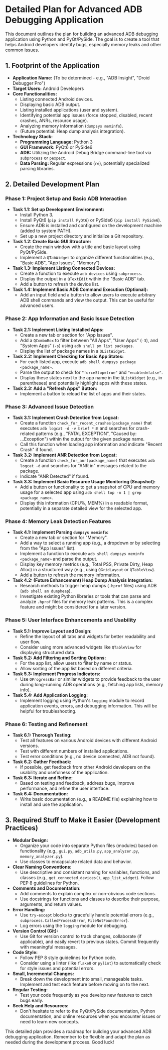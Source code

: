 # Detailed Plan for Advanced ADB Debugging Application

This document outlines the plan for building an advanced ADB debugging application using Python and PyQt/PySide. The goal is to create a tool that helps Android developers identify bugs, especially memory leaks and other common issues.

## 1. Footprint of the Application

* **Application Name:** (To be determined - e.g., "ADB Insight", "Droid Debugger Pro")
* **Target Users:** Android Developers
* **Core Functionalities:**
    * Listing connected Android devices.
    * Displaying basic ADB output.
    * Listing installed applications (user and system).
    * Identifying potential app issues (force stopped, disabled, recent crashes, ANRs, resource usage).
    * Analyzing memory information (`dumpsys meminfo`).
    * (Future potential: Heap dump analysis integration).
* **Technology Stack:**
    * **Programming Language:** Python 3
    * **GUI Framework:** PyQt6 or PySide6
    * **ADB:** Utilizing the Android Debug Bridge command-line tool via `subprocess` or `pexpect`.
    * **Data Parsing:** Regular expressions (`re`), potentially specialized parsing libraries.

## 2. Detailed Development Plan

### Phase 1: Project Setup and Basic ADB Interaction

* **Task 1.1: Set up Development Environment:**
    * Install Python 3.
    * Install PyQt6 (`pip install PyQt6`) or PySide6 (`pip install PySide6`).
    * Ensure ADB is installed and configured on the development machine (added to system PATH).
    * Set up a new project directory and initialize a Git repository.
* **Task 1.2: Create Basic GUI Structure:**
    * Create the main window with a title and basic layout using PyQt/PySide.
    * Implement a `QTabWidget` to organize different functionalities (e.g., "Basic ADB", "App Issues", "Memory").
* **Task 1.3: Implement Listing Connected Devices:**
    * Create a function to execute `adb devices` using `subprocess`.
    * Display the output in a `QTextEdit` within the "Basic ADB" tab.
    * Add a button to refresh the device list.
* **Task 1.4: Implement Basic ADB Command Execution (Optional):**
    * Add an input field and a button to allow users to execute arbitrary ADB shell commands and view the output. This can be useful for advanced users.

### Phase 2: App Information and Basic Issue Detection

* **Task 2.1: Implement Listing Installed Apps:**
    * Create a new tab or section for "App Issues".
    * Add a `QComboBox` to filter between "All Apps", "User Apps" (`-3`), and "System Apps" (`-s`) using `adb shell pm list packages`.
    * Display the list of package names in a `QListWidget`.
* **Task 2.2: Implement Checking for Basic App States:**
    * For each listed app, execute `adb shell dumpsys package <package_name>`.
    * Parse the output to check for `"forceStop=true"` and `"enabled=false"`.
    * Display these states next to the app name in the `QListWidget` (e.g., in parentheses) and potentially highlight apps with these states.
* **Task 2.3: Add a "Refresh Apps" Button:**
    * Implement a button to reload the list of apps and their states.

### Phase 3: Advanced Issue Detection

* **Task 3.1: Implement Crash Detection from Logcat:**
    * Create a function `check_for_recent_crashes(package_name)` that executes `adb logcat -d -v brief *:E` and searches for crash-related patterns (e.g., "FATAL EXCEPTION", "Caused by: ...Exception") within the output for the given package name.
    * Call this function when loading app information and indicate "Recent Crash" if found.
* **Task 3.2: Implement ANR Detection from Logcat:**
    * Create a function `check_for_anr(package_name)` that executes `adb logcat -d` and searches for "ANR in" messages related to the package.
    * Indicate "ANR Detected" if found.
* **Task 3.3: Implement Basic Resource Usage Monitoring (Snapshot):**
    * Add a button or functionality to get a snapshot of CPU and memory usage for a selected app using `adb shell top -n 1 | grep <package_name>`.
    * Display this information (CPU%, MEM%) in a readable format, potentially in a separate detailed view for the selected app.

### Phase 4: Memory Leak Detection Features

* **Task 4.1: Implement Parsing `dumpsys meminfo`:**
    * Create a new tab or section for "Memory".
    * Add a way to select a running app (e.g., a dropdown or by selecting from the "App Issues" list).
    * Implement a function to execute `adb shell dumpsys meminfo <package_name>` and parse the output.
    * Display key memory metrics (e.g., Total PSS, Private Dirty, Heap Alloc) in a structured way (e.g., using `QGridLayout` or `QTableView`).
    * Add a button to refresh the memory information.
* **Task 4.2: (Future Enhancement) Heap Dump Analysis Integration:**
    * Research methods to trigger heap dumps (`.hprof` files) using ADB (`adb shell am dumpheap`).
    * Investigate existing Python libraries or tools that can parse and analyze `.hprof` files for memory leak patterns. This is a complex feature and might be considered for a later version.

### Phase 5: User Interface Enhancements and Usability

* **Task 5.1: Improve Layout and Design:**
    * Refine the layout of all tabs and widgets for better readability and user flow.
    * Consider using more advanced widgets like `QTableView` for displaying structured data.
* **Task 5.2: Add Filtering and Sorting Options:**
    * For the app list, allow users to filter by name or status.
    * Allow sorting of the app list based on different criteria.
* **Task 5.3: Implement Progress Indicators:**
    * Use `QProgressBar` or similar widgets to provide feedback to the user during long-running ADB operations (e.g., fetching app lists, memory info).
* **Task 5.4: Add Application Logging:**
    * Implement logging using Python's `logging` module to record application events, errors, and debugging information. This will be helpful for troubleshooting.

### Phase 6: Testing and Refinement

* **Task 6.1: Thorough Testing:**
    * Test all features on various Android devices with different Android versions.
    * Test with different numbers of installed applications.
    * Test error conditions (e.g., no device connected, ADB not found).
* **Task 6.2: Gather Feedback:**
    * If possible, get feedback from other Android developers on the usability and usefulness of the application.
* **Task 6.3: Iterate and Refine:**
    * Based on testing and feedback, address bugs, improve performance, and refine the user interface.
* **Task 6.4: Documentation:**
    * Write basic documentation (e.g., a README file) explaining how to install and use the application.

## 3. Required Stuff to Make it Easier (Development Practices)

* **Modular Design:**
    * Organize your code into separate Python files (modules) based on functionality (e.g., `gui.py`, `adb_utils.py`, `app_analyzer.py`, `memory_analyzer.py`).
    * Use classes to encapsulate related data and behavior.
* **Clear Naming Conventions:**
    * Use descriptive and consistent naming for variables, functions, and classes (e.g., `get_connected_devices()`, `app_list_widget`). Follow PEP 8 guidelines for Python.
* **Comments and Documentation:**
    * Add comments to explain complex or non-obvious code sections.
    * Use docstrings for functions and classes to describe their purpose, arguments, and return values.
* **Error Handling:**
    * Use `try-except` blocks to gracefully handle potential errors (e.g., `subprocess.CalledProcessError`, `FileNotFoundError`).
    * Log errors using the `logging` module for debugging.
* **Version Control (Git):**
    * Use Git for version control to track changes, collaborate (if applicable), and easily revert to previous states. Commit frequently with meaningful messages.
* **Code Style:**
    * Follow PEP 8 style guidelines for Python code.
    * Consider using a linter (like `flake8` or `pylint`) to automatically check for style issues and potential errors.
* **Small, Incremental Changes:**
    * Break down the development into small, manageable tasks. Implement and test each feature before moving on to the next.
* **Regular Testing:**
    * Test your code frequently as you develop new features to catch bugs early.
* **Seek Help and Resources:**
    * Don't hesitate to refer to the PyQt/PySide documentation, Python documentation, and online resources when you encounter issues or need to learn new concepts.

This detailed plan provides a roadmap for building your advanced ADB debugging application. Remember to be flexible and adapt the plan as needed during the development process. Good luck!